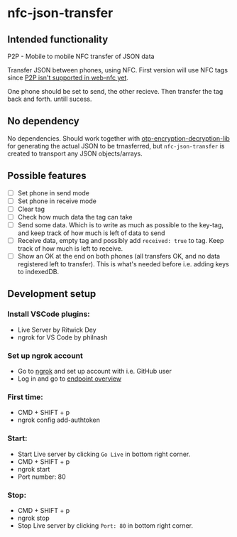 # nfc-json-transfer

## Intended functionality
P2P - Mobile to mobile NFC transfer of JSON data

Transfer JSON between phones, using NFC. First version will use NFC tags since [P2P isn't supported in web-nfc yet](https://github.com/w3c/web-nfc/issues/529).

One phone should be set to send, the other recieve. Then transfer the tag back and forth. untill sucess.

## No dependency
No dependencies. Should work together with [otp-encryption-decryption-lib](https://github.com/eklem/otp-encryption-decryption-lib) for generating the actual JSON to be trnasferred, but `nfc-json-transfer` is created to transport any JSON objects/arrays.

## Possible features
* [ ] Set phone in send mode
* [ ] Set phone in receive mode
* [ ] Clear tag
* [ ] Check how much data the tag can take
* [ ] Send some data. Which is to write as much as possible to the key-tag, and keep track of how much is left of data to send
* [ ] Receive data, empty tag and possibly add `received: true` to tag. Keep track of how much is left to receive.
* [ ] Show an OK at the end on both phones (all transfers OK, and no data registered left to transfer). This is what's needed before i.e. adding keys to indexedDB.

## Development setup

### Install VSCode plugins:

* Live Server by Ritwick Dey
* ngrok for VS Code by philnash

### Set up ngrok account
* Go to [ngrok](https://ngrok.com/) and set up account with i.e. GitHub user
* Log in and go to [endpoint overview](https://dashboard.ngrok.com/cloud-edge/endpoints)

### First time:

* CMD + SHIFT + p
* ngrok config add-authtoken

### Start:

* Start Live server by clicking `Go Live` in bottom right corner.
* CMD + SHIFT + p
* ngrok start
* Port number: 80

### Stop:

* CMD + SHIFT + p
* ngrok stop
* Stop Live server by clicking `Port: 80` in bottom right corner.